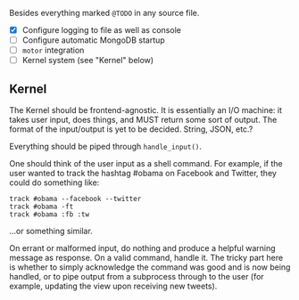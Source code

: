 Besides everything marked `@TODO` in any source file.

- [x] Configure logging to file as well as console
- [ ] Configure automatic MongoDB startup
- [ ] `motor` integration
- [ ] Kernel system (see "Kernel" below)

## Kernel

The Kernel should be frontend-agnostic. It is essentially an I/O machine: it takes user input, does things, and MUST return some sort of output. The format of the input/output is yet to be decided. String, JSON, etc.?

Everything should be piped through `handle_input()`.

One should think of the user input as a shell command. For example, if the user wanted to track the hashtag #obama on Facebook and Twitter, they could do something like:

```
track #obama --facebook --twitter
track #obama -ft
track #obama :fb :tw
```

...or something similar.

On errant or malformed input, do nothing and produce a helpful warning message as response. On a valid command, handle it. The tricky part here is whether to simply acknowledge the command was good and is now being handled, or to pipe output from a subprocess through to the user (for example, updating the view upon receiving new tweets).